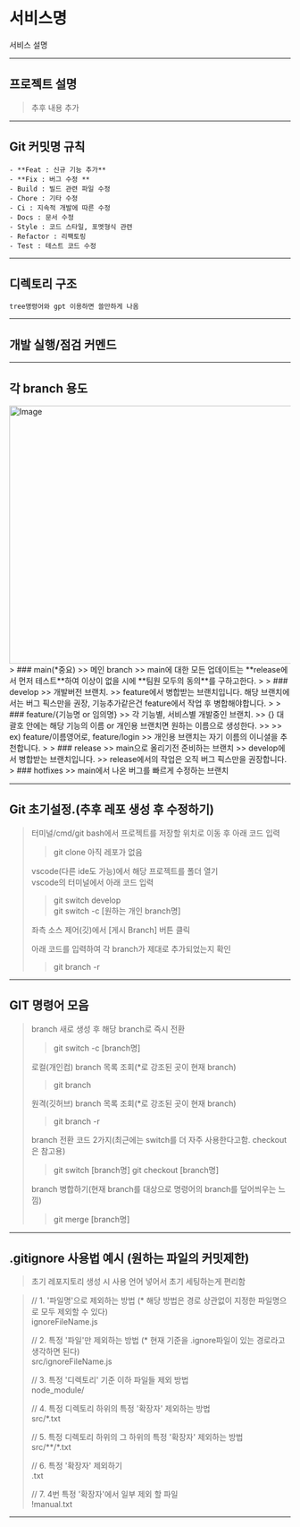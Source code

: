 # 서비스명
서비스 설명

---

## 프로젝트 설명
> 추후 내용 추가
---

## Git 커밋명 규칙
```
- **Feat : 신규 기능 추가**
- **Fix : 버그 수정 **
- Build : 빌드 관련 파일 수정
- Chore : 기타 수정
- Ci : 지속적 개발에 따른 수정
- Docs : 문서 수정
- Style : 코드 스타일, 포멧형식 관련
- Refactor : 리팩토링
- Test : 테스트 코드 수정
```

---

## 디렉토리 구조

```
tree명령어와 gpt 이용하면 쓸만하게 나옴
```

---

## 개발 실행/점검 커멘드


---

## 각 branch 용도
<img width="523" height="461" alt="Image" src="https://github.com/user-attachments/assets/c7d35c8d-8763-4bef-8753-2a3e498ef278" />
> ### main(*중요)
>> 메인 branch  
>> main에 대한 모든 업데이트는 **release에서 먼저 테스트**하여 이상이 없을 시에 **팀원 모두의 동의**를 구하고한다.
>
> ### develop
>> 개발버전 브랜치.
>> feature에서 병합받는 브랜치입니다. 해당 브랜치에서는 버그 픽스만을 권장, 기능추가같은건 feature에서 작업 후 병합해야합니다.
>
> ### feature/{기능명 or 임의명}
>> 각 기능별, 서비스별 개발중인 브랜치.  
>> {} 대괄호 안에는 해당 기능의 이름 or 개인용 브랜치면 원하는 이름으로 생성한다.  
>>  
>> ex) feature/이름영어로, feature/login  
>> 개인용 브랜치는 자기 이름의 이니셜을 추천합니다.
>
> ### release
>> main으로 올리기전 준비하는 브랜치  
>> develop에서 병합받는 브랜치입니다.  
>> release에서의 작업은 오직 버그 픽스만을 권장합니다.
> ### hotfixes
>> main에서 나온 버그를 빠르게 수정하는 브랜치


---


## Git 초기설정.(추후 레포 생성 후 수정하기)
>터미널/cmd/git bash에서 프로젝트를 저장할 위치로 이동 후 아래 코드 입력
>> git clone 아직 레포가 없음
>
> vscode(다른 ide도 가능)에서 해당 프로젝트를 폴더 열기  
> vscode의 터미널에서 아래 코드 입력
>> git switch develop  
>> git switch -c [원하는 개인 branch명]  
>
> 좌측 소스 제어(깃)에서 [게시 Branch] 버튼 클릭
> 
> 아래 코드를 입력하여 각 branch가 제대로 추가되었는지 확인  
>> git branch -r

---

## GIT 명령어 모음
> branch 새로 생성 후 해당 branch로 즉시 전환
>> git switch -c [branch명]
>
> 로컬(개인컴) branch 목록 조회(*로 강조된 곳이 현재 branch)
>> git branch
>
> 원격(깃허브) branch 목록 조회(*로 강조된 곳이 현재 branch)
>> git branch -r
>
> branch 전환 코드 2가지(최근에는 switch를 더 자주 사용한다고함. checkout은 참고용)
>> git switch [branch명]
>> git checkout [branch명]
>
> branch 병합하기(현재 branch를 대상으로 명령어의 branch를 덮어씌우는 느낌)
>> git merge [branch명]
>

---

## .gitignore 사용법 예시 (원하는 파일의 커밋제한)
> 초기 레포지토리 생성 시 사용 언어 넣어서 초기 세팅하는게 편리함

>// 1. '파일명'으로 제외하는 방법 (* 해당 방법은 경로 상관없이 지정한 파일명으로 모두 제외할 수 있다)  
>ignoreFileName.js
>
>// 2. 특정 '파일'만 제외하는 방법 (* 현재 기준을 .ignore파일이 있는 경로라고 생각하면 된다)  
>src/ignoreFileName.js
>
>// 3. 특정 '디렉토리' 기준 이하 파일들 제외 방법  
>node_module/
>
>// 4. 특정 디렉토리 하위의 특정 '확장자' 제외하는 방법  
>src/*.txt
>
>// 5. 특정 디렉토리 하위의 그 하위의 특정 '확장자' 제외하는 방법  
>src/**/*.txt
>
>// 6. 특정 '확장자' 제외하기  
>.txt
>
>// 7. 4번 특정 '확장자'에서 일부 제외 할 파일  
>!manual.txt

---

